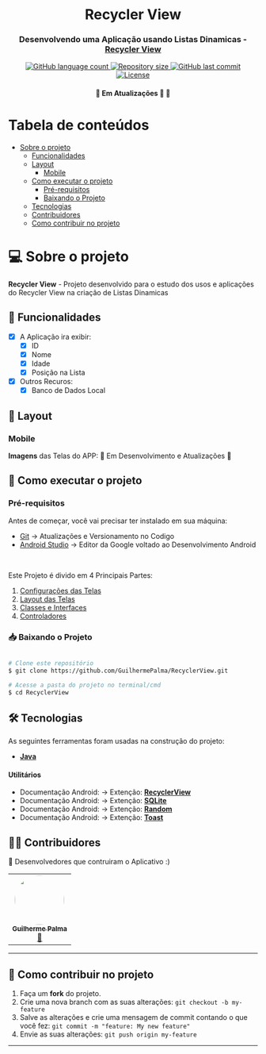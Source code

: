 <h1 align="center" id="title">Recycler View</h1>


<h3 align="center">
    Desenvolvendo uma Aplicação usando Listas Dinamicas - <a href="https://developer.android.com/guide/topics/ui/layout/recyclerview?hl=pt-br" tagert="_blank">Recycler View</a>
</h3>

<p align="center" id="icons">
  <a href="#icons">
    <img alt="GitHub language count" src="https://img.shields.io/github/languages/count/guilhermePalma/RecyclerView?color=2304D361">
  </a>
	
  <a href="https://github.com/guilhermePalma/RecyclerView">
    <img alt="Repository size" src="https://img.shields.io/github/repo-size/guilhermePalma/RecyclerView">
  </a>
	
  <a href="https://github.com/guilhermePalma/RecyclerView/commits/main">
    <img alt="GitHub last commit" src="https://img.shields.io/github/last-commit/guilhermePalma/RecyclerView">
  </a>
	
  <a href="LICENSE">
   <img alt="License" src="https://img.shields.io/github/license/guilhermePalma/RecyclerView">
  </a>
</p>

<h4 align="center">
	🚧  Em Atualizações 🚀 🚧
</h4>

<!-- <p align="center">
  <img alt="Imagem da Tela Principal" title="Inicio" src="./printscreen/LightMode/Index.jpeg" width="200px">
	
  <img alt="Imagem do Menu de Opções" title="Menu" src="./printscreen/LightMode/MenuOptions.jpeg" width="200px">
	
  <img alt="Imagem da Tela com Dados de Pesquisa" title="CustomView" src="./printscreen/LightMode/CustomView.jpeg" width="200px">
	
  <img alt="Imagem da Tela de Resultados" title="ResultadosAPI" src="./printscreen/LightMode/ResultApi.jpeg" width="200px">
	
  <img alt="Imagem da Tela Localização Atual" title="Localizacao" src="./printscreen/LightMode/Location.jpeg" width="200px">
	
  <img alt="Imagem do Feedback da Localização" title="FeedbackLocalizacao" src="./printscreen/LightMode/LocationWithFragment.jpeg" width="200px">
	
  <img alt="Imagem do Sensor de Proximidade Longe" title="SensorLonge" src="./printscreen/LightMode/SensorProximity.jpeg" width="200px">
	
  <img alt="Imagem do Sensor de Proximidade Perto" title="SensorPerto" src="./printscreen/LightMode/SensorProximityOff.jpeg" width="200px">
</p> -->


Tabela de conteúdos
=================
<!--ts-->
 * [Sobre o projeto](#-sobre-o-projeto)
   * [Funcionalidades](#-funcionalidades)
   * [Layout](#-layout)
     * [Mobile](#mobile)
   * [Como executar o projeto](#-como-executar-o-projeto)
     * [Pré-requisitos](#pré-requisitos)
     * [Baixando o Projeto](#-baixando-o-projeto)
   * [Tecnologias](#-tecnologias)
   * [Contribuidores](#-contribuidores)
   * [Como contribuir no projeto](#-como-contribuir-no-projeto)
<!--te-->


# 💻 Sobre o projeto

**Recycler View** - Projeto desenvolvido para o estudo dos usos e aplicações do Recycler View na criação de Listas Dinamicas

<!-- TODO BUSCAR NA INTERNET UM API QUE GERE NOME E IDADES ALEATORIAS
:books: Esse aplicativo busca dados em uma API de Maquiagem, Listando Imagem, Nome, Preço, Tipo, Marca e Descrição de cada Produto

O Projeto utilizou a API Makeup. Para ver sua documentação, acesse [API Makeup](http://makeup-api.herokuapp.com/) -->


## 📰 Funcionalidades

- [x] A Aplicação ira exibir:
  - [x] ID
  - [x] Nome
  - [x] Idade
  - [x] Posição na Lista

- [x] Outros Recuros:
  - [X] Banco de Dados Local
  
<!-- TODO COMENTARIO
  - [x] Cargo
  - [x] Hobby
 
- [x] Outros Recuros:
  - [x] Tema Escuro -->


## 🎨 Layout

### Mobile

**Imagens** das Telas do APP: 🚧 Em Desenvolvimento e Atualizações 🚧
<!-- - [Tema Normal](printscreen/LightMode) e [Tema Escuro](printscreen/DarkMode) -->



## 🚀 Como executar o projeto

### Pré-requisitos

Antes de começar, você vai precisar ter instalado em sua máquina:
- [Git](https://git-scm.com) → Atualizações e Versionamento no Codigo 
- [Android Studio](https://developer.android.com/studio/) → Editor da Google voltado ao Desenvolvimento Android

<br/>

Este Projeto é divido em 4 Principais Partes:
1. [Configurações das Telas](app/src/main/java/com/example/recyclerview/views)
2. [Layout das Telas](app/src/main/res/layout)
3. [Classes e Interfaces](app/src/main/java/com/example/recyclerview/model)
4. [Controladores](app/src/main/java/com/example/recyclerview/controller)


### 📥 Baixando o Projeto

```bash

# Clone este repositório
$ git clone https://github.com/GuilhermePalma/RecyclerView.git

# Acesse a pasta do projeto no terminal/cmd
$ cd RecyclerView

```



## 🛠 Tecnologias

As seguintes ferramentas foram usadas na construção do projeto:
-   **[Java](https://developer.android.com/docs)**


#### **Utilitários**
-   Documentação Android: → Extenção: **[RecyclerView](https://developer.android.com/guide/topics/ui/layout/recyclerview?hl=pt-br)**
-   Documentação Android: → Extenção: **[SQLite](https://developer.android.com/training/data-storage/sqlite?hl=pt-br)**
-   Documentação Android: → Extenção: **[Random](https://developer.android.com/reference/java/util/Random)**
-   Documentação Android: → Extenção: **[Toast](https://developer.android.com/guide/topics/ui/notifiers/toasts)**



## 👨‍💻 Contribuidores

💜 Desenvolvedores que contruiram o Aplicativo :)

<table>
  <tr>
    <td align="center"><a href="https://github.com/guilhermepalma"><img style="border-radius: 50%;" src="https://avatars.githubusercontent.com/u/54846154?v=4" width="100px;" alt=""/><br /><sub><b>Guilherme Palma</b></sub></a><br /><a href="https://github.com/guilhermepalma" title="Github">🚀</a></td>
  </tr>
</table>


---


## 💪 Como contribuir no projeto

1. Faça um **fork** do projeto.
2. Crie uma nova branch com as suas alterações: `git checkout -b my-feature`
3. Salve as alterações e crie uma mensagem de commit contando o que você fez: `git commit -m "feature: My new feature"`
4. Envie as suas alterações: `git push origin my-feature`

---
